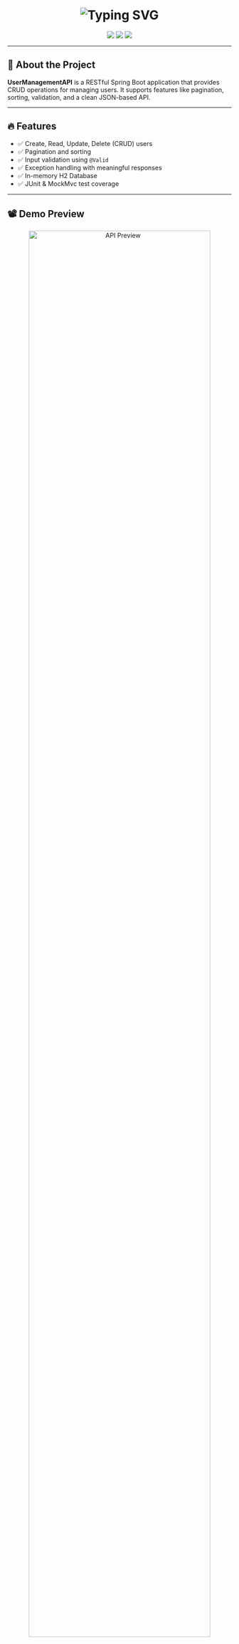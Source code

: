 <h1 align="center">
  <img src="https://readme-typing-svg.herokuapp.com?font=Fira+Code&duration=3000&pause=1000&color=1BE2A6&vCenter=true&width=435&lines=User+Management+API+%F0%9F%94%A5;Spring+Boot+REST+API+Project" alt="Typing SVG" />
</h1>

<p align="center">
  <img src="https://img.shields.io/badge/Spring%20Boot-2.7.0-brightgreen?style=for-the-badge&logo=spring-boot" />
  <img src="https://img.shields.io/badge/Java-17-blue?style=for-the-badge&logo=openjdk" />
  <img src="https://img.shields.io/badge/Status-Active-success?style=for-the-badge" />
</p>

---

## 🚀 About the Project

**UserManagementAPI** is a RESTful Spring Boot application that provides CRUD operations for managing users. It supports features like pagination, sorting, validation, and a clean JSON-based API.

---

## 🔥 Features

- ✅ Create, Read, Update, Delete (CRUD) users
- ✅ Pagination and sorting
- ✅ Input validation using `@Valid`
- ✅ Exception handling with meaningful responses
- ✅ In-memory H2 Database
- ✅ JUnit & MockMvc test coverage

---

## 📽️ Demo Preview

<p align="center">
  <img src="https://github.com/Satish-970/UserManagementAPI/assets/74038190/efb9fc8d-52c5-4e75-814f-fb48d01d7c26" alt="API Preview" width="90%" />
</p>

---

## 📂 Project Structure

UserManagementAPI/
│
├── controller/ # REST Controllers
├── model/User # Entity models
├── repository/Repository # Spring Data JPA Repositories
├── exception/ # Global exception handling
├── test/Unit Testing# JUnit test cases
└── resources/
├── application.properties


---

## ⚙️ Technologies Used

- Java 24
- Spring Boot
- Spring Data JPA
- PostgreSQL
- Maven
- JUnit 5 + MockMvc

---

## 📦 API Endpoints

| Method | Endpoint              | Description         |
|--------|-----------------------|---------------------|
| GET    | `/api/users`          | Get all users       |
| GET    | `/api/users/{id}`     | Get user by ID      |
| POST   | `/api/users`          | Create new user     |
| PUT    | `/api/users/{id}`     | Update user         |
| DELETE | `/api/users/{id}`     | Delete user         |

Supports `?page=0&size=5&sort=name,asc` for pagination & sorting.

---

## 🛠️ How to Run

### 🔧 Prerequisites
- Java 17+
- Maven 3+

### 🚀 Steps

```bash
# Clone the repo
git clone https://github.com/Satish-970/UserManagementAPI.git
cd UserManagementAPI

# Build the project
mvn clean install

# Run the app
mvn spring-boot:run


🌐 Postman Collection
You can test endpoints using Postman.
📦 Download Collection (optional: upload your Postman collection JSON here if available)

📊 GitHub Stats
<p align="center"> <img src="https://github-readme-stats.vercel.app/api?username=satish-970&show_icons=true&theme=radical" /> <img src="https://streak-stats.demolab.com?user=satish-970&theme=radical" /> </p>
🤝 Contributing
Contributions are welcome! Please fork the repo and submit a pull request.


📬 Satish Pakalapati


